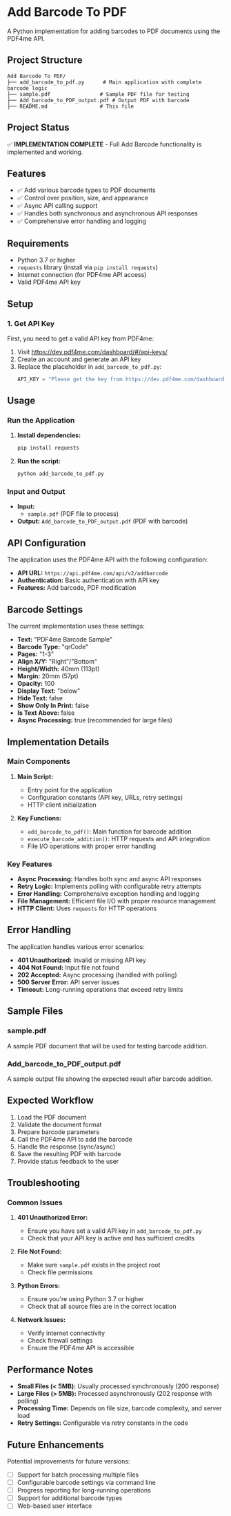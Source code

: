 # Add Barcode To PDF

A Python implementation for adding barcodes to PDF documents using the PDF4me API.

## Project Structure

```
Add Barcode To PDF/
├── add_barcode_to_pdf.py      # Main application with complete barcode logic
├── sample.pdf                # Sample PDF file for testing
├── Add_barcode_to_PDF_output.pdf # Output PDF with barcode
├── README.md                 # This file
```

## Project Status

✅ **IMPLEMENTATION COMPLETE** - Full Add Barcode functionality is implemented and working.

## Features

- ✅ Add various barcode types to PDF documents
- ✅ Control over position, size, and appearance
- ✅ Async API calling support
- ✅ Handles both synchronous and asynchronous API responses
- ✅ Comprehensive error handling and logging

## Requirements

- Python 3.7 or higher
- `requests` library (install via `pip install requests`)
- Internet connection (for PDF4me API access)
- Valid PDF4me API key

## Setup

### 1. Get API Key
First, you need to get a valid API key from PDF4me:
1. Visit https://dev.pdf4me.com/dashboard/#/api-keys/
2. Create an account and generate an API key
3. Replace the placeholder in `add_barcode_to_pdf.py`:
   ```python
   API_KEY = "Please get the key from https://dev.pdf4me.com/dashboard/#/api-keys/"
   ```

## Usage

### Run the Application

1. **Install dependencies:**
   ```bash
   pip install requests
   ```

2. **Run the script:**
   ```bash
   python add_barcode_to_pdf.py
   ```

### Input and Output

- **Input:** 
  - `sample.pdf` (PDF file to process)
- **Output:** `Add_barcode_to_PDF_output.pdf` (PDF with barcode)

## API Configuration

The application uses the PDF4me API with the following configuration:
- **API URL:** `https://api.pdf4me.com/api/v2/addbarcode`
- **Authentication:** Basic authentication with API key
- **Features:** Add barcode, PDF modification

## Barcode Settings

The current implementation uses these settings:
- **Text:** "PDF4me Barcode Sample"
- **Barcode Type:** "qrCode"
- **Pages:** "1-3"
- **Align X/Y:** "Right"/"Bottom"
- **Height/Width:** 40mm (113pt)
- **Margin:** 20mm (57pt)
- **Opacity:** 100
- **Display Text:** "below"
- **Hide Text:** false
- **Show Only In Print:** false
- **Is Text Above:** false
- **Async Processing:** true (recommended for large files)

## Implementation Details

### Main Components

1. **Main Script:**
   - Entry point for the application
   - Configuration constants (API key, URLs, retry settings)
   - HTTP client initialization

2. **Key Functions:**
   - `add_barcode_to_pdf()`: Main function for barcode addition
   - `execute_barcode_addition()`: HTTP requests and API integration
   - File I/O operations with proper error handling

### Key Features

- **Async Processing:** Handles both sync and async API responses
- **Retry Logic:** Implements polling with configurable retry attempts
- **Error Handling:** Comprehensive exception handling and logging
- **File Management:** Efficient file I/O with proper resource management
- **HTTP Client:** Uses `requests` for HTTP operations

## Error Handling

The application handles various error scenarios:
- **401 Unauthorized:** Invalid or missing API key
- **404 Not Found:** Input file not found
- **202 Accepted:** Async processing (handled with polling)
- **500 Server Error:** API server issues
- **Timeout:** Long-running operations that exceed retry limits

## Sample Files

### sample.pdf
A sample PDF document that will be used for testing barcode addition.

### Add_barcode_to_PDF_output.pdf
A sample output file showing the expected result after barcode addition.

## Expected Workflow

1. Load the PDF document
2. Validate the document format
3. Prepare barcode parameters
4. Call the PDF4me API to add the barcode
5. Handle the response (sync/async)
6. Save the resulting PDF with barcode
7. Provide status feedback to the user

## Troubleshooting

### Common Issues

1. **401 Unauthorized Error:**
   - Ensure you have set a valid API key in `add_barcode_to_pdf.py`
   - Check that your API key is active and has sufficient credits

2. **File Not Found:**
   - Make sure `sample.pdf` exists in the project root
   - Check file permissions

3. **Python Errors:**
   - Ensure you're using Python 3.7 or higher
   - Check that all source files are in the correct location

4. **Network Issues:**
   - Verify internet connectivity
   - Check firewall settings
   - Ensure the PDF4me API is accessible

## Performance Notes

- **Small Files (< 5MB):** Usually processed synchronously (200 response)
- **Large Files (> 5MB):** Processed asynchronously (202 response with polling)
- **Processing Time:** Depends on file size, barcode complexity, and server load
- **Retry Settings:** Configurable via retry constants in the code

## Future Enhancements

Potential improvements for future versions:
- [ ] Support for batch processing multiple files
- [ ] Configurable barcode settings via command line
- [ ] Progress reporting for long-running operations
- [ ] Support for additional barcode types
- [ ] Web-based user interface 
